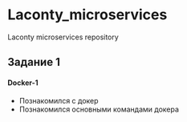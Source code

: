 # Laconty_microservices
Laconty microservices repository

## Задание 1
#### Docker-1

- Познакомился с докер
- Познакомился основными командами докера
